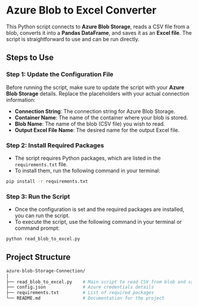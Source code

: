 # **Azure Blob to Excel Converter**

This Python script connects to **Azure Blob Storage**, reads a CSV file from a blob, converts it into a **Pandas DataFrame**, and saves it as an **Excel file**. The script is straightforward to use and can be run directly.

## **Steps to Use**

### **Step 1: Update the Configuration File**
Before running the script, make sure to update the script with your **Azure Blob Storage** details. Replace the placeholders with your actual connection information:
- **Connection String**: The connection string for Azure Blob Storage.
- **Container Name**: The name of the container where your blob is stored.
- **Blob Name**: The name of the blob (CSV file) you wish to read.
- **Output Excel File Name**: The desired name for the output Excel file.

### **Step 2: Install Required Packages**
- The script requires Python packages, which are listed in the `requirements.txt` file.
- To install them, run the following command in your terminal:

```bash
pip install -r requirements.txt
```

### **Step 3: Run the Script**
- Once the configuration is set and the required packages are installed, you can run the script. 
- To execute the script, use the following command in your terminal or command prompt:
```bash
python read_blob_to_excel.py
```

## **Project Structure**
```bash
azure-blob-Storage-Connection/
│
├── read_blob_to_excel.py    # Main script to read CSV from blob and save as Excel
├── config.json              # Azure credentials details
├── requirements.txt         # List of required packages
└── README.md                # Documentation for the project
```
